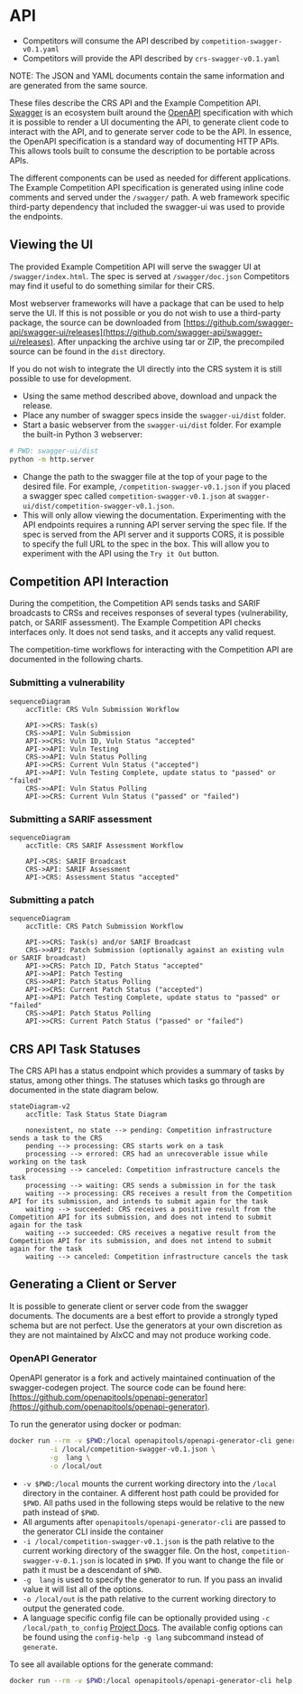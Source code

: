 # API

- Competitors will consume the API described by `competition-swagger-v0.1.yaml`
- Competitors will provide the API described by `crs-swagger-v0.1.yaml`

NOTE: The JSON and YAML documents contain the same information and are generated from the same source.

These files describe the CRS API and the Example Competition API. [Swagger](https://swagger.io/blog/api-strategy/difference-between-swagger-and-openapi/) is an ecosystem built around the [OpenAPI](https://www.openapis.org/what-is-openapi)
specification with which it is possible to render a UI documenting the API, to generate client code to interact with the API, and to generate
server code to be the API. In essence, the OpenAPI specification is a standard way of documenting HTTP APIs. This allows tools built to consume the description
to be portable across APIs.

The different components can be used as needed for different applications. The Example Competition API specification
is generated using inline code comments and served under the `/swagger/` path. A web framework specific third-party dependency that included the
swagger-ui was used to provide the endpoints.

## Viewing the UI

The provided Example Competition API will serve the swagger UI at `/swagger/index.html`. The spec is served at `/swagger/doc.json`
Competitors may find it useful to do something similar for their CRS.

Most webserver frameworks will have a package that can be used to help serve the UI. If this is not possible or you do not wish to use a third-party package,
the source can be downloaded from [https://github.com/swagger-api/swagger-ui/releases](https://github.com/swagger-api/swagger-ui/releases).
After unpacking the archive using tar or ZIP, the precompiled source can be found in the `dist` directory.

If you do not wish to integrate the UI directly into the CRS system it is still possible to use for development.

- Using the same method described above, download and unpack the release.
- Place any number of swagger specs inside the `swagger-ui/dist` folder.
- Start a basic webserver from the `swagger-ui/dist` folder. For example the built-in Python 3 webserver:

```bash
# PWD: swagger-ui/dist
python -m http.server
```

- Change the path to the swagger file at the top of your page to the desired file. For example, `/competition-swagger-v0.1.json` if you placed
  a swagger spec called `competition-swagger-v0.1.json` at `swagger-ui/dist/competition-swagger-v0.1.json`.
- This will only allow viewing the documentation. Experimenting with the API endpoints requires a running API server serving the spec file.
  If the spec is served from the API server and it supports CORS, it is possible to specify the full URL to the spec in the box.
  This will allow you to experiment with the API using the `Try it Out` button.

## Competition API Interaction

During the competition, the Competition API sends tasks and SARIF broadcasts to CRSs and receives responses of several types (vulnerability, patch, or SARIF assessment). The Example Competition API checks interfaces
only. It does not send tasks, and it accepts any valid request.

The competition-time workflows for interacting with the Competition API are documented in the following charts.

### Submitting a vulnerability

```mermaid
sequenceDiagram
    accTitle: CRS Vuln Submission Workflow

    API->>CRS: Task(s)
    CRS->>API: Vuln Submission
    API->>CRS: Vuln ID, Vuln Status "accepted"
    API->>API: Vuln Testing
    CRS->>API: Vuln Status Polling
    API->>CRS: Current Vuln Status ("accepted")
    API->>API: Vuln Testing Complete, update status to "passed" or "failed"
    CRS->>API: Vuln Status Polling
    API->>CRS: Current Vuln Status ("passed" or "failed")
```

### Submitting a SARIF assessment

```mermaid
sequenceDiagram
    accTitle: CRS SARIF Assessment Workflow

    API->CRS: SARIF Broadcast
    CRS->API: SARIF Assessment
    API->CRS: Assessment Status "accepted"
```

### Submitting a patch

```mermaid
sequenceDiagram
    accTitle: CRS Patch Submission Workflow

    API->>CRS: Task(s) and/or SARIF Broadcast
    CRS->>API: Patch Submission (optionally against an existing vuln or SARIF broadcast)
    API->>CRS: Patch ID, Patch Status "accepted"
    API->>API: Patch Testing
    CRS->>API: Patch Status Polling
    API->>CRS: Current Patch Status ("accepted")
    API->>API: Patch Testing Complete, update status to "passed" or "failed"
    CRS->>API: Patch Status Polling
    API->>CRS: Current Patch Status ("passed" or "failed")
```

## CRS API Task Statuses

The CRS API has a status endpoint which provides a summary of tasks by status, among other things. The statuses which tasks go through are documented in the state diagram below.

```mermaid
stateDiagram-v2
    accTitle: Task Status State Diagram

    nonexistent, no state --> pending: Competition infrastructure sends a task to the CRS
    pending --> processing: CRS starts work on a task
    processing --> errored: CRS had an unrecoverable issue while working on the task
    processing --> canceled: Competition infrastructure cancels the task
    processing --> waiting: CRS sends a submission in for the task
    waiting --> processing: CRS receives a result from the Competition API for its submission, and intends to submit again for the task
    waiting --> succeeded: CRS receives a positive result from the Competition API for its submission, and does not intend to submit again for the task
    waiting --> succeeded: CRS receives a negative result from the Competition API for its submission, and does not intend to submit again for the task
    waiting --> canceled: Competition infrastructure cancels the task
```

## Generating a Client or Server

It is possible to generate client or server code from the swagger documents. The documents are a best effort to provide a strongly typed schema but are not perfect.
Use the generators at your own discretion as they are not maintained by AIxCC and may not produce working code.

### OpenAPI Generator

OpenAPI generator is a fork and actively maintained continuation of the swagger-codegen project. The source code can be found here: [https://github.com/openapitools/openapi-generator](https://github.com/openapitools/openapi-generator).

To run the generator using docker or podman:

```bash
docker run --rm -v $PWD:/local openapitools/openapi-generator-cli generate \
          -i /local/competition-swagger-v0.1.json \
          -g  lang \
          -o /local/out
```

- `-v $PWD:/local` mounts the current working directory into the `/local` directory in the container.
  A different host path could be provided for `$PWD`. All paths used in the following steps would be relative to the new path instead of `$PWD`.
- All arguments after `openapitools/openapi-generator-cli` are passed to the generator CLI inside the container
- `-i /local/competition-swagger-v0.1.json` is the path relative to the current working directory of the swagger file. On the host, `competition-swagger-v-0.1.json` is located in `$PWD`.
  If you want to change the file or path it must be a descendant of `$PWD`.
- `-g  lang` is used to specify the generator to run. If you pass an invalid value it will list all of the options.
- `-o /local/out` is the path relative to the current working directory to output the generated code.
- A language specific config file can be optionally provided using `-c /local/path_to_config` [Project Docs](https://github.com/OpenAPITools/openapi-generator/blob/b218e238f4f6cac8c919a78b296d3062bdfec0be/docs/customization.md#customizing-the-generator).
  The available config options can be found using the `config-help -g lang` subcommand instead of `generate`.

To see all available options for the generate command:

```bash
docker run --rm -v $PWD:/local openapitools/openapi-generator-cli help generate
```
